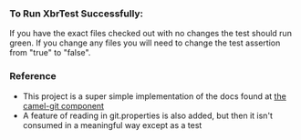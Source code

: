 ### To Run XbrTest Successfully:

If you have the exact files checked out with no changes the test should run green. If you change any files you will need to change the test assertion from "true" to "false".

### Reference

 * This project is a super simple implementation of the docs found at [the camel-git component](http://camel.apache.org/git.html)
 * A feature of reading in git.properties is also added, but then it isn't consumed in a meaningful way except as a test
 

 
 